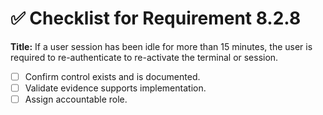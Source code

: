 # ✅ Checklist for Requirement 8.2.8

**Title:** If a user session has been idle for more than 15 minutes, the user is required to re-authenticate to re-activate the terminal or session.

- [ ] Confirm control exists and is documented.
- [ ] Validate evidence supports implementation.
- [ ] Assign accountable role.
